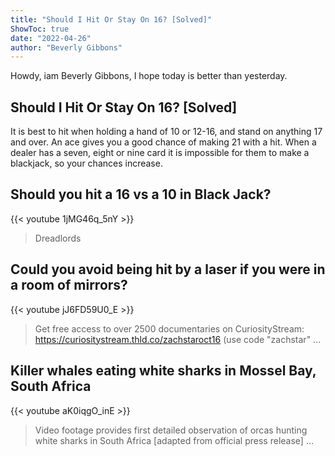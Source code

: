 ```yaml
---
title: "Should I Hit Or Stay On 16? [Solved]"
ShowToc: true 
date: "2022-04-26"
author: "Beverly Gibbons" 
---
```


Howdy, iam Beverly Gibbons, I hope today is better than yesterday.
## Should I Hit Or Stay On 16? [Solved]
 It is best to hit when holding a hand of 10 or 12-16, and stand on anything 17 and over. An ace gives you a good chance of making 21 with a hit. When a dealer has a seven, eight or nine card it is impossible for them to make a blackjack, so your chances increase.

## Should you hit a 16 vs a 10 in Black Jack?
{{< youtube 1jMG46q_5nY >}}
>Dreadlords

## Could you avoid being hit by a laser if you were in a room of mirrors?
{{< youtube jJ6FD59U0_E >}}
>Get free access to over 2500 documentaries on CuriosityStream: https://curiositystream.thld.co/zachstaroct16 (use code "zachstar" ...

## Killer whales eating white sharks in Mossel Bay, South Africa
{{< youtube aK0iqgO_inE >}}
>Video footage provides first detailed observation of orcas hunting white sharks in South Africa [adapted from official press release] ...

